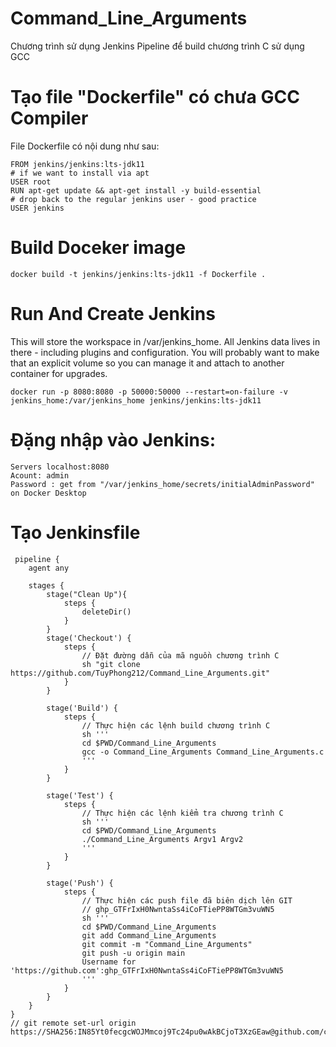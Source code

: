 # Command_Line_Arguments
Chương trình sử dụng Jenkins Pipeline để build chương trình C sử dụng GCC
# Tạo file "Dockerfile" có chưa GCC Compiler
File Dockerfile có nội dung như sau:

    FROM jenkins/jenkins:lts-jdk11
    # if we want to install via apt
    USER root
    RUN apt-get update && apt-get install -y build-essential
    # drop back to the regular jenkins user - good practice
    USER jenkins

# Build Doceker image
    docker build -t jenkins/jenkins:lts-jdk11 -f Dockerfile .
# Run And Create Jenkins
This will store the workspace in /var/jenkins_home. All Jenkins data lives in there - including plugins and configuration. You will probably want to make that an explicit volume so you can manage it and attach to another container for upgrades.

    docker run -p 8080:8080 -p 50000:50000 --restart=on-failure -v jenkins_home:/var/jenkins_home jenkins/jenkins:lts-jdk11
# Đặng nhập vào Jenkins:
    Servers localhost:8080
    Acount: admin
    Password : get from "/var/jenkins_home/secrets/initialAdminPassword" on Docker Desktop
# Tạo Jenkinsfile
     pipeline {
        agent any
        
        stages {
            stage("Clean Up"){
                steps {
                    deleteDir()
                }
            }
            stage('Checkout') {
                steps {
                    // Đặt đường dẫn của mã nguồn chương trình C
                    sh "git clone https://github.com/TuyPhong212/Command_Line_Arguments.git"
                }
            }
            
            stage('Build') {
                steps {
                    // Thực hiện các lệnh build chương trình C
                    sh '''
                    cd $PWD/Command_Line_Arguments
                    gcc -o Command_Line_Arguments Command_Line_Arguments.c
                    '''
                }
            }
            
            stage('Test') {
                steps {
                    // Thực hiện các lệnh kiểm tra chương trình C
                    sh '''
                    cd $PWD/Command_Line_Arguments
                    ./Command_Line_Arguments Argv1 Argv2
                    '''
                }
            }
    
            stage('Push') {
                steps {
                    // Thực hiện các push file đã biên dịch lên GIT
                    // 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
                    sh '''
                    cd $PWD/Command_Line_Arguments
                    git add Command_Line_Arguments
                    git commit -m "Command_Line_Arguments"
                    git push -u origin main
                    Username for 'https://github.com':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
                    '''
                }
            }
        }
    }
    // git remote set-url origin https://SHA256:IN85Yt0fecgcWOJMmcoj9Tc24pu0wAkBCjoT3XzGEaw@github.com/cuongmaidt2/Command_Line_Arguments.git



